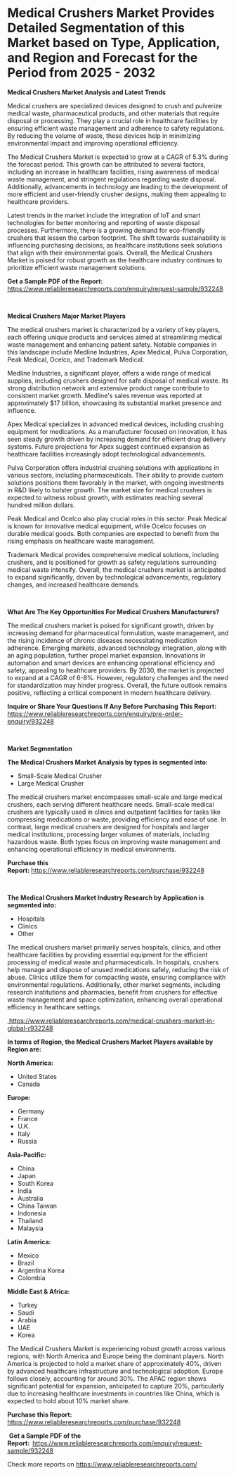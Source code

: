<p><h1>Medical Crushers Market Provides Detailed Segmentation of this Market based on Type, Application, and Region and Forecast for the Period from 2025 - 2032</h1></p><p><strong>Medical Crushers Market Analysis and Latest Trends</strong></p>
<p><p>Medical crushers are specialized devices designed to crush and pulverize medical waste, pharmaceutical products, and other materials that require disposal or processing. They play a crucial role in healthcare facilities by ensuring efficient waste management and adherence to safety regulations. By reducing the volume of waste, these devices help in minimizing environmental impact and improving operational efficiency.</p><p>The Medical Crushers Market is expected to grow at a CAGR of 5.3% during the forecast period. This growth can be attributed to several factors, including an increase in healthcare facilities, rising awareness of medical waste management, and stringent regulations regarding waste disposal. Additionally, advancements in technology are leading to the development of more efficient and user-friendly crusher designs, making them appealing to healthcare providers.</p><p>Latest trends in the market include the integration of IoT and smart technologies for better monitoring and reporting of waste disposal processes. Furthermore, there is a growing demand for eco-friendly crushers that lessen the carbon footprint. The shift towards sustainability is influencing purchasing decisions, as healthcare institutions seek solutions that align with their environmental goals. Overall, the Medical Crushers Market is poised for robust growth as the healthcare industry continues to prioritize efficient waste management solutions.</p></p>
<p><strong>Get a Sample PDF of the Report:&nbsp;</strong> <a href="https://www.reliableresearchreports.com/enquiry/request-sample/932248?utm_campaign=3315&utm_medium=2&utm_source=Github&utm_content=ia&utm_term=21032025&utm_id=medical-crushers">https://www.reliableresearchreports.com/enquiry/request-sample/932248</a></p>
<p>&nbsp;</p>
<p><strong>Medical Crushers Major Market Players</strong></p>
<p><p>The medical crushers market is characterized by a variety of key players, each offering unique products and services aimed at streamlining medical waste management and enhancing patient safety. Notable companies in this landscape include Medline Industries, Apex Medical, Pulva Corporation, Peak Medical, Ocelco, and Trademark Medical.</p><p>Medline Industries, a significant player, offers a wide range of medical supplies, including crushers designed for safe disposal of medical waste. Its strong distribution network and extensive product range contribute to consistent market growth. Medline's sales revenue was reported at approximately $17 billion, showcasing its substantial market presence and influence.</p><p>Apex Medical specializes in advanced medical devices, including crushing equipment for medications. As a manufacturer focused on innovation, it has seen steady growth driven by increasing demand for efficient drug delivery systems. Future projections for Apex suggest continued expansion as healthcare facilities increasingly adopt technological advancements.</p><p>Pulva Corporation offers industrial crushing solutions with applications in various sectors, including pharmaceuticals. Their ability to provide custom solutions positions them favorably in the market, with ongoing investments in R&D likely to bolster growth. The market size for medical crushers is expected to witness robust growth, with estimates reaching several hundred million dollars.</p><p>Peak Medical and Ocelco also play crucial roles in this sector. Peak Medical is known for innovative medical equipment, while Ocelco focuses on durable medical goods. Both companies are expected to benefit from the rising emphasis on healthcare waste management.</p><p>Trademark Medical provides comprehensive medical solutions, including crushers, and is positioned for growth as safety regulations surrounding medical waste intensify. Overall, the medical crushers market is anticipated to expand significantly, driven by technological advancements, regulatory changes, and increased healthcare demands.</p></p>
<p>&nbsp;</p>
<p><strong>What Are The Key Opportunities For Medical Crushers Manufacturers?</strong></p>
<p><p>The medical crushers market is poised for significant growth, driven by increasing demand for pharmaceutical formulation, waste management, and the rising incidence of chronic diseases necessitating medication adherence. Emerging markets, advanced technology integration, along with an aging population, further propel market expansion. Innovations in automation and smart devices are enhancing operational efficiency and safety, appealing to healthcare providers. By 2030, the market is projected to expand at a CAGR of 6-8%. However, regulatory challenges and the need for standardization may hinder progress. Overall, the future outlook remains positive, reflecting a critical component in modern healthcare delivery.</p></p>
<p><strong>Inquire or Share Your Questions If Any Before Purchasing This Report:</strong> <a href="https://www.reliableresearchreports.com/enquiry/pre-order-enquiry/932248?utm_campaign=3315&utm_medium=2&utm_source=Github&utm_content=ia&utm_term=21032025&utm_id=medical-crushers">https://www.reliableresearchreports.com/enquiry/pre-order-enquiry/932248</a></p>
<p>&nbsp;</p>
<p><strong>Market Segmentation</strong></p>
<p><strong>The Medical Crushers Market Analysis by types is segmented into:</strong></p>
<p><ul><li>Small-Scale Medical Crusher</li><li>Large Medical Crusher</li></ul></p>
<p><p>The medical crushers market encompasses small-scale and large medical crushers, each serving different healthcare needs. Small-scale medical crushers are typically used in clinics and outpatient facilities for tasks like compressing medications or waste, providing efficiency and ease of use. In contrast, large medical crushers are designed for hospitals and larger medical institutions, processing larger volumes of materials, including hazardous waste. Both types focus on improving waste management and enhancing operational efficiency in medical environments.</p></p>
<p><strong>Purchase this Report:&nbsp;</strong><a href="https://www.reliableresearchreports.com/purchase/932248?utm_campaign=3315&utm_medium=2&utm_source=Github&utm_content=ia&utm_term=21032025&utm_id=medical-crushers">https://www.reliableresearchreports.com/purchase/932248</a></p>
<p>&nbsp;</p>
<p><strong>The Medical Crushers Market Industry Research by Application is segmented into:</strong></p>
<p><ul><li>Hospitals</li><li>Clinics</li><li>Other</li></ul></p>
<p><p>The medical crushers market primarily serves hospitals, clinics, and other healthcare facilities by providing essential equipment for the efficient processing of medical waste and pharmaceuticals. In hospitals, crushers help manage and dispose of unused medications safely, reducing the risk of abuse. Clinics utilize them for compacting waste, ensuring compliance with environmental regulations. Additionally, other market segments, including research institutions and pharmacies, benefit from crushers for effective waste management and space optimization, enhancing overall operational efficiency in healthcare settings.</p></p>
<p><a href="https://www.reliableresearchreports.com/medical-crushers-market-in-global-r932248?utm_campaign=3315&utm_medium=2&utm_source=Github&utm_content=ia&utm_term=21032025&utm_id=medical-crushers">&nbsp;https://www.reliableresearchreports.com/medical-crushers-market-in-global-r932248</a></p>
<p><strong>In terms of Region, the Medical Crushers Market Players available by Region are:</strong></p>
<p>
    <p> <strong> North America: </strong>
        <ul>
            <li>United States</li>
            <li>Canada</li>
        </ul>
        </p> 
    <p> <strong> Europe: </strong>
        <ul>
            <li>Germany</li>
            <li>France</li>
            <li>U.K.</li>
            <li>Italy</li>
            <li>Russia</li>
        </ul>
        </p> 
    <p> <strong> Asia-Pacific: </strong>
        <ul>
            <li>China</li>
            <li>Japan</li>
            <li>South Korea</li>
            <li>India</li>
            <li>Australia</li>
            <li>China Taiwan</li>
            <li>Indonesia</li>
            <li>Thailand</li>
            <li>Malaysia</li>
        </ul>
        </p> 
    <p> <strong> Latin America: </strong>
        <ul>
            <li>Mexico</li>
            <li>Brazil</li>
            <li>Argentina Korea</li>
            <li>Colombia</li>
        </ul>
        </p> 
    <p> <strong> Middle East & Africa: </strong>
        <ul>
            <li>Turkey</li>
            <li>Saudi</li>
            <li>Arabia</li>
            <li>UAE</li>
            <li>Korea</li>
        </ul>
    </p>
    </p>
<p><p>The Medical Crushers Market is experiencing robust growth across various regions, with North America and Europe being the dominant players. North America is projected to hold a market share of approximately 40%, driven by advanced healthcare infrastructure and technological adoption. Europe follows closely, accounting for around 30%. The APAC region shows significant potential for expansion, anticipated to capture 20%, particularly due to increasing healthcare investments in countries like China, which is expected to hold about 10% market share.</p></p>
<p><strong>Purchase this Report: </strong><a href="https://www.reliableresearchreports.com/purchase/932248?utm_campaign=3315&utm_medium=2&utm_source=Github&utm_content=ia&utm_term=21032025&utm_id=medical-crushers">https://www.reliableresearchreports.com/purchase/932248</a></p>
<p>&nbsp;<strong>Get a Sample PDF of the Report:&nbsp;&nbsp;</strong><a href="https://www.reliableresearchreports.com/enquiry/request-sample/932248?utm_campaign=3315&utm_medium=2&utm_source=Github&utm_content=ia&utm_term=21032025&utm_id=medical-crushers">https://www.reliableresearchreports.com/enquiry/request-sample/932248</a></p>
<p><strong></strong></p>
<p>Check more reports on <a href="https://www.reliableresearchreports.com/?utm_campaign=3315&utm_medium=2&utm_source=Github&utm_content=ia&utm_term=21032025&utm_id=medical-crushers">https://www.reliableresearchreports.com/</a></p>